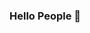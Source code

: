 ### Hello People :handshake: 

<!--
**AS-2K20/AS-2K20** is a ✨ _special_ ✨ repository because its `README.md` (this file) appears on your GitHub profile.

Here are some ideas to get you started:

- 🔭 I’m currently working on Angular and Java 8
- 🌱 I’m currently learning Full Stack Development
- 👯 I’m looking to collaborate on ...
- 🤔 I’m looking for help with ...
- 💬 Ask me about ...
- 📫 How to reach me: @AS-2K20
- 😄 Pronouns: ...
- ⚡ Fun fact: Craziness :zany_face: is one of the by-products of Innovation :dark_sunglasses:
-->

